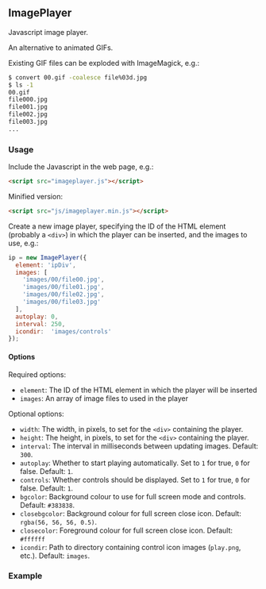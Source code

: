 ## ImagePlayer

Javascript image player.

An alternative to animated GIFs.

Existing GIF files can be exploded with ImageMagick, e.g.:

```bash
$ convert 00.gif -coalesce file%03d.jpg
$ ls -1
00.gif
file000.jpg
file001.jpg
file002.jpg
file003.jpg
...
```

### Usage

Include the Javascript in the web page, e.g.:

```html
<script src="imageplayer.js"></script>
```

Minified version:

```html
<script src="js/imageplayer.min.js"></script>
```

Create a new image player, specifying the ID of the HTML element (probably a `<div>`) in which the player can be inserted, and the images to use, e.g.:

```js
ip = new ImagePlayer({
  element: 'ipDiv',
  images: [
    'images/00/file00.jpg',
    'images/00/file01.jpg',
    'images/00/file02.jpg',
    'images/00/file03.jpg'
  ],
  autoplay: 0,
  interval: 250,
  icondir:  'images/controls'
});
```

#### Options

Required options:

  * `element`: The ID of the HTML element in which the player will be inserted
  * `images`: An array of image files to used in the player

Optional options:

  * `width`: The width, in pixels, to set for the `<div>` containing the player.
  * `height`: The height, in pixels, to set for the `<div>` containing the player.
  * `interval`: The interval in milliseconds between updating images. Default: `300`.
  * `autoplay`: Whether to start playing automatically. Set to `1` for true, `0` for false. Default: `1`.
  * `controls`: Whether controls should be displayed. Set to `1` for true, `0` for false. Default: `1`.
  * `bgcolor`: Background colour to use for full screen mode and controls. Default: `#383838`.
  * `closebgcolor`: Background colour for full screen close icon. Default: `rgba(56, 56, 56, 0.5)`.
  * `closecolor`: Foreground colour for full screen close icon. Default: `#ffffff`
  * `icondir`: Path to directory containing control icon images (`play.png`, etc.). Default: `images`.

### Example



